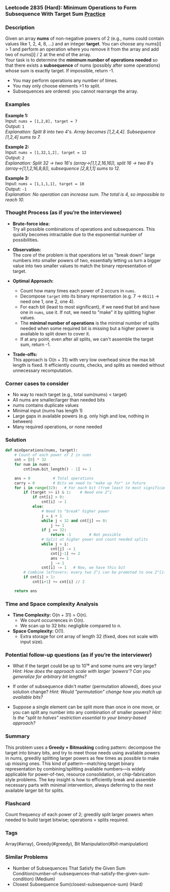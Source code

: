 ### Leetcode 2835 (Hard): Minimum Operations to Form Subsequence With Target Sum [Practice](https://leetcode.com/problems/minimum-operations-to-form-subsequence-with-target-sum)

### Description  
Given an array **nums** of non-negative powers of 2 (e.g., nums could contain values like 1, 2, 4, 8, ...) and an integer **target**. You can choose any nums[i] > 1 and perform an operation where you remove it from the array and add two of nums[i] / 2 at the end of the array.  
Your task is to determine the **minimum number of operations needed** so that there exists a **subsequence** of nums (possibly after some operations) whose sum is exactly target. If impossible, return -1.

- You may perform operations any number of times.
- You may only choose elements >1 to split.
- Subsequences are ordered: you cannot rearrange the array.

### Examples  

**Example 1:**  
Input: `nums = [1,2,8], target = 7`  
Output: `1`  
*Explanation: Split 8 into two 4's. Array becomes [1,2,4,4]. Subsequence [1,2,4] sums to 7.*

**Example 2:**  
Input: `nums = [1,32,1,2], target = 12`  
Output: `2`  
*Explanation: Split 32 → two 16's (array→[1,1,2,16,16]), split 16 → two 8's (array→[1,1,2,16,8,8]), subsequence [2,8,1,1] sums to 12.*

**Example 3:**  
Input: `nums = [1,1,1,1], target = 10`  
Output: `-1`  
*Explanation: No operation can increase sum. The total is 4, so impossible to reach 10.*

### Thought Process (as if you’re the interviewee)  
- **Brute-force idea:**  
  Try all possible combinations of operations and subsequences. This quickly becomes intractable due to the exponential number of possibilities.

- **Observation:**  
  The core of the problem is that operations let us "break down" large numbers into smaller powers of two, essentially letting us turn a bigger value into two smaller values to match the binary representation of target.

- **Optimal Approach:**  
  - Count how many times each power of 2 occurs in `nums`.
  - Decompose `target` into its binary representation (e.g. 7 → `0b111` → need one 1, one 2, one 4).
  - For each bit (least to most significant), if we need that bit and have one in `nums`, use it. If not, we need to "make" it by splitting higher values.
  - The **minimal number of operations** is the minimal number of splits needed when some required bit is missing but a higher power is available to split down to cover it.
  - If at any point, even after all splits, we can't assemble the target sum, return -1.
  
- **Trade-offs:**  
  This approach is O(n + 31) with very low overhead since the max bit length is fixed. It efficiently counts, checks, and splits as needed without unnecessary recomputation.

### Corner cases to consider  
- No way to reach target (e.g., total sum(nums) < target)
- All nums are smaller/larger than needed bits
- nums contains duplicate values
- Minimal input (nums has length 1)
- Large gaps in available powers (e.g. only high and low, nothing in between)
- Many required operations, or none needed

### Solution

```python
def minOperations(nums, target):
    # Count of each power of 2 in nums
    cnt = [0] * 32
    for num in nums:
        cnt[num.bit_length() - 1] += 1

    ans = 0          # Total operations
    carry = 0        # Bits we need to "make up for" in future
    for i in range(32):   # For each bit (from least to most significant)
        if (target >> i) & 1:    # Need one 2^i
            if cnt[i] > 0:
                cnt[i] -= 1
            else:
                # Need to "break" higher power
                j = i + 1
                while j < 32 and cnt[j] == 0:
                    j += 1
                if j == 32:
                    return -1        # Not possible
                # Split at higher power and count needed splits
                while j > i:
                    cnt[j] -= 1
                    cnt[j-1] += 2
                    ans += 1
                    j -= 1
                cnt[i] -= 1   # Now, we have this bit
        # Combine leftovers: every two 2^i can be promoted to one 2^{i+1}
        if cnt[i] > 1:
            cnt[i+1] += cnt[i] // 2

    return ans
```

### Time and Space complexity Analysis  

- **Time Complexity:** O(n + 31) = O(n).  
  - We count occurrences in O(n).
  - We scan up to 32 bits: negligible compared to n.
- **Space Complexity:** O(1).  
  - Extra storage for cnt array of length 32 (fixed, does not scale with input size).

### Potential follow-up questions (as if you’re the interviewer)  

- What if the target could be up to 10¹⁸ and some nums are very large?
  *Hint: How does the approach scale with larger 'powers'? Can you generalize for arbitrary bit lengths?*

- If order of subsequence didn't matter (permutation allowed), does your solution change?
  *Hint: Would "permutation" change how you match up available bits?*

- Suppose a single element can be split more than once in one move, or you can split any number into any combination of smaller powers?
  *Hint: Is the "split to halves" restriction essential to your binary-based approach?*

### Summary
This problem uses a **Greedy + Bitmasking** coding pattern: decompose the target into binary bits, and try to meet those needs using available powers in nums, greedily splitting larger powers as few times as possible to make up missing ones. This kind of pattern—matching target binary representation by combining/splitting available numbers—is widely applicable for power-of-two, resource consolidation, or chip-fabrication style problems. The key insight is how to efficiently break and assemble necessary parts with minimal intervention, always deferring to the next available larger bit for splits.


### Flashcard
Count frequency of each power of 2; greedily split larger powers when needed to build target bitwise; operations = splits required.

### Tags
Array(#array), Greedy(#greedy), Bit Manipulation(#bit-manipulation)

### Similar Problems
- Number of Subsequences That Satisfy the Given Sum Condition(number-of-subsequences-that-satisfy-the-given-sum-condition) (Medium)
- Closest Subsequence Sum(closest-subsequence-sum) (Hard)